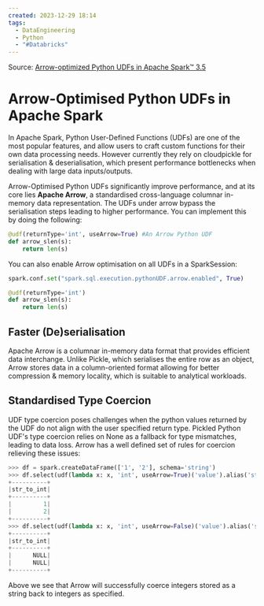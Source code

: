 ```yaml
---
created: 2023-12-29 18:14
tags:
  - DataEngineering
  - Python
  - "#Databricks"
---
```

Source: [Arrow-optimized Python UDFs in Apache Spark™ 3.5](https://www.databricks.com/blog/arrow-optimized-python-udfs-apache-sparktm-35)

# Arrow-Optimised Python UDFs in Apache Spark

In Apache Spark, Python User-Defined Functions (UDFs) are one of the most popular features, and allow users to craft custom functions for their own data processing needs. However currently they rely on cloudpickle for serialisation & deserialisation, which present performance bottlenecks when dealing with large data inputs/outputs.

Arrow-Optimised Python UDFs significantly improve performance, and at its core lies **Apache Arrow**, a standardised cross-language columnar in-memory data representation. The UDFs under arrow bypass the serialisation steps leading to higher performance. You can implement this by doing the following:

```python
@udf(returnType='int', useArrow=True) #An Arrow Python UDF
def arrow_slen(s):
	return len(s)
```

You can also enable Arrow optimisation on all UDFs in a SparkSession:

```python
spark.conf.set("spark.sql.execution.pythonUDF.arrow.enabled", True)

@udf(returnType='int')
def arrow_slen(s):
	return len(s)
```

## Faster (De)serialisation

Apache Arrow is a columnar in-memory data format that provides efficient data interchange. Unlike Pickle, which serialises the entire row as an object, Arrow stores data in a column-oriented format allowing for better compression & memory locality, which is suitable to analytical workloads.

## Standardised Type Coercion

UDF type coercion poses challenges when the python values returned by the UDF do not align with the user specified return type. Pickled Python UDF's type coercion relies on None as a fallback for type mismatches, leading to data loss. Arrow has a well defined set of rules for coercion relieving these issues:

```python 
>>> df = spark.createDataFrame(['1', '2'], schema='string')
>>> df.select(udf(lambda x: x, 'int', useArrow=True)('value').alias('str_to_int')).show()
+----------+                                                                    
|str_to_int|
+----------+
|         1|
|         2|
+----------+
>>> df.select(udf(lambda x: x, 'int', useArrow=False)('value').alias('str_to_int')).show()
+----------+
|str_to_int|
+----------+
|      NULL|
|      NULL|
+----------+
```

Above we see that Arrow will successfully coerce integers stored as a string back to integers as specified.